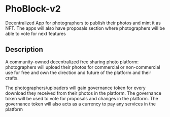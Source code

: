 # PhoBlock-v2
Decentralized App for photographers to publish their photos and mint it as NFT. The apps will also have proposals section where photographers will be able to vote for next features


## Description

A community-owned decentralized free sharing photo platform: photographers will upload their photos for commercial or non-commercial use for free and own the direction and future of the platform and their crafts.

The photographers/uploaders will gain governance token for every download they received from their photos in the platform. The governance token will be used to vote for proposals and changes in the platform. The governance token will also acts as a currency to pay any services in the platform
